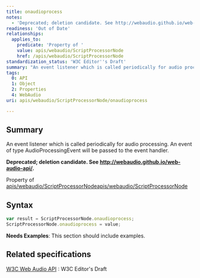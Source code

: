 ```yaml
---
title: onaudioprocess
notes:
  - 'Deprecated; deletion candidate. See http://webaudio.github.io/web-audio-api/.'
readiness: 'Out of Date'
relationships:
  applies_to:
    predicate: 'Property of '
    value: apis/webaudio/ScriptProcessorNode
    href: /apis/webaudio/ScriptProcessorNode
standardization_status: 'W3C Editor''s Draft'
summary: "An event listener which is called periodically for audio processing. An event of type AudioProcessingEvent will be passed to the event handler.\n"
tags:
  0: API
  1: Object
  2: Properties
  4: WebAudio
uri: apis/webaudio/ScriptProcessorNode/onaudioprocess

---
```

## Summary

An event listener which is called periodically for audio processing. An event of type AudioProcessingEvent will be passed to the event handler.

**Deprecated; deletion candidate. See <http://webaudio.github.io/web-audio-api/>.**

Property of [apis/webaudio/ScriptProcessorNode](/apis/webaudio/ScriptProcessorNode)[apis/webaudio/ScriptProcessorNode](/apis/webaudio/ScriptProcessorNode)

## Syntax

``` js
var result = ScriptProcessorNode.onaudioprocess;
ScriptProcessorNode.onaudioprocess = value;
```

**Needs Examples**: This section should include examples.

## Related specifications

[W3C Web Audio API](http://webaudio.github.io/web-audio-api/)
:   W3C Editor's Draft
